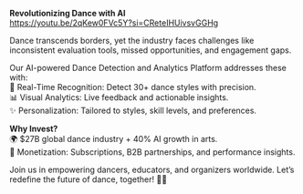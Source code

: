 **Revolutionizing Dance with AI**  
https://youtu.be/2qKew0FVc5Y?si=CReteIHUivsvGGHg

Dance transcends borders, yet the industry faces challenges like inconsistent evaluation tools, missed opportunities, and engagement gaps.  

Our AI-powered Dance Detection and Analytics Platform addresses these with:  
🎯 Real-Time Recognition: Detect 30+ dance styles with precision.  
📊 Visual Analytics: Live feedback and actionable insights.  
✨ Personalization: Tailored to styles, skill levels, and preferences.  

**Why Invest?**  
🌍 $27B global dance industry + 40% AI growth in arts.  
💼 Monetization: Subscriptions, B2B partnerships, and performance insights.  

Join us in empowering dancers, educators, and organizers worldwide. Let’s redefine the future of dance, together! 💃🕺
